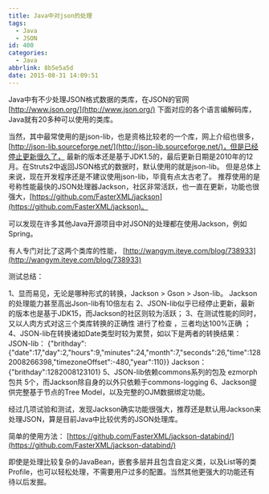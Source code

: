 ```yaml
---
title: Java中对json的处理
tags:
  - Java
  - JSON
id: 400
categories:
  - Java
abbrlink: 8b5e5a5d
date: 2015-08-31 14:09:51
---
```


Java中有不少处理JSON格式数据的类库，在JSON的官网 [http://www.json.org/](http://www.json.org/) 下面对应的各个语言编解码库，Java就有20多种可以使用的类库。

当然，其中最常使用的是json-lib，也是资格比较老的一个库，网上介绍也很多，[http://json-lib.sourceforge.net/](http://json-lib.sourceforge.net/)，但是已经停止更新很久了，
最新的版本还是基于JDK1.5的，最后更新日期是2010年的12月。在Struts2中返回JSON格式的数据时，默认使用的就是json-lib。
但是总体上来说，现在开发程序还是不建议使用json-lib，毕竟有点太古老了。
推荐使用的是号称性能最快的JSON处理器Jackson，社区非常活跃，也一直在更新，功能也很强大，[https://github.com/FasterXML/jackson](https://github.com/FasterXML/jackson)。

可以发现在许多其他Java开源项目中对JSON的处理都在使用Jackson，例如Spring。

有人专门对比了这两个类库的性能，
[http://wangym.iteye.com/blog/738933](http://wangym.iteye.com/blog/738933)
<!--more-->测试总结：
1、显而易见，无论是哪种形式的转换，Jackson &gt; Gson &gt; Json-lib。
Jackson的处理能力甚至高出Json-lib有10倍左右
2、JSON-lib似乎已经停止更新，最新的版本也是基于JDK15，而Jackson的社区则较为活跃；
3、在测试性能的同时，又以人肉方式对这三个类库转换的正确性 进行了检查 ，三者均达100%正确 ；
4、JSON-lib在转换诸如Date类型时较为累赘，如以下是两者的转换结果：
JSON-lib：
{"brithday":{"date":17,"day":2,"hours":9,"minutes":24,"month":7,"seconds":26,"time":1282008266398,"timezoneOffset":-480,"year":110}}
Jackson：
{"brithday":1282008123101}
5、JSON-lib依赖commons系列的包及 ezmorph包共 5个，而Jackson除自身的以外只依赖于commons-logging
6、Jackson提供完整基于节点的Tree Model，以及完整的OJM数据绑定功能。<!--more--><!--more-->

经过几项试验和测试，发现Jackson确实功能很强大，推荐还是默认用Jackson来处理JSON，算是目前Java中比较优秀的JSON处理库。

简单的使用方法：
[https://github.com/FasterXML/jackson-databind/](https://github.com/FasterXML/jackson-databind/)

即使是处理比较复杂的JavaBean，嵌套多层并且包含自定义类，以及List等的类Profile，也可以轻松处理，不需要用户过多的配置。当然其他更强大的功能还有待以后发掘。